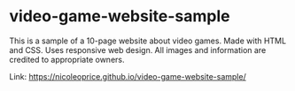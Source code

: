 # video-game-website-sample
This is a sample of a 10-page website about video games. Made with HTML and CSS.
Uses responsive web design.
All images and information are credited to appropriate owners.

Link: https://nicoleoprice.github.io/video-game-website-sample/

